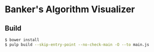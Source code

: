 # Banker's Algorithm Visualizer

## Build

``` sh
$ bower install
$ pulp build --skip-entry-point --no-check-main -O --to main.js
```
